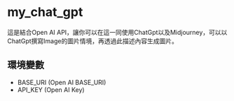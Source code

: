 # my_chat_gpt
這是結合Open AI API，讓你可以在這一同使用ChatGpt以及Midjourney，可以以ChatGpt撰寫Image的圖片情境，再透過此描述內容生成圖片。

## 環境變數
* BASE_URI (Open AI BASE_URI)
* API_KEY (Open AI Key)
